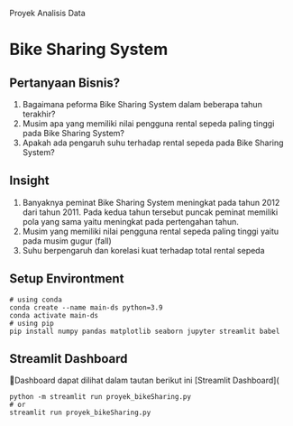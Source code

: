 Proyek Analisis Data 
# Bike Sharing System
## Pertanyaan Bisnis?
1. Bagaimana peforma Bike Sharing System dalam beberapa tahun terakhir?
2. Musim apa yang memiliki nilai pengguna rental sepeda paling tinggi pada Bike Sharing System?
3. Apakah ada pengaruh suhu terhadap rental sepeda pada Bike Sharing System?
## Insight
1. Banyaknya peminat Bike Sharing System meningkat pada tahun 2012 dari tahun 2011. Pada kedua tahun tersebut puncak peminat memiliki pola yang sama yaitu meningkat pada pertengahan tahun.
2. Musim yang memiliki nilai pengguna rental sepeda paling tinggi yaitu pada musim gugur (fall)
3. Suhu berpengaruh dan korelasi kuat terhadap total rental sepeda
## Setup Environtment
```
# using conda
conda create --name main-ds python=3.9
conda activate main-ds
# using pip
pip install numpy pandas matplotlib seaborn jupyter streamlit babel
```
## Streamlit Dashboard
🔗Dashboard dapat dilihat dalam tautan berikut ini [Streamlit Dashboard](
```
python -m streamlit run proyek_bikeSharing.py
# or
streamlit run proyek_bikeSharing.py
```
